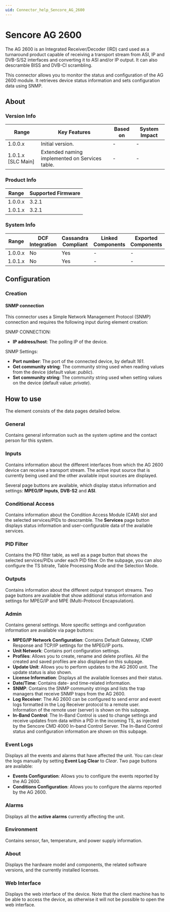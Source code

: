 ```yaml
---
uid: Connector_help_Sencore_AG_2600
---
```


# Sencore AG 2600

The AG 2600 is an Integrated Receiver/Decoder (IRD) card used as a turnaround product capable of receiving a transport stream from ASI, IP and DVB-S/S2 interfaces and converting it to ASI and/or IP output. It can also descramble BISS and DVB-CI scrambling.

This connector allows you to monitor the status and configuration of the AG 2600 module. It retrieves device status information and sets configuration data using SNMP.

## About

### Version Info

| **Range**            | **Key Features**                               | **Based on** | **System Impact** |
|----------------------|------------------------------------------------|--------------|-------------------|
| 1.0.0.x              | Initial version.                               | \-           | \-                |
| 1.0.1.x \[SLC Main\] | Extended naming implemented on Services table. | \-           | \-                |

### Product Info

| Range     | Supported Firmware     |
|-----------|------------------------|
| 1.0.0.x   | 3.2.1                  |
| 1.0.1.x   | 3.2.1                  |

### System Info

| Range     | DCF Integration     | Cassandra Compliant     | Linked Components     | Exported Components     |
|-----------|---------------------|-------------------------|-----------------------|-------------------------|
| 1.0.0.x   | No                  | Yes                     | \-                    | \-                      |
| 1.0.1.x   | No                  | Yes                     | \-                    | \-                      |

## Configuration

### Creation

#### SNMP connection

This connector uses a Simple Network Management Protocol (SNMP) connection and requires the following input during element creation:

SNMP CONNECTION:

- **IP address/host**: The polling IP of the device.

SNMP Settings:

- **Port number**: The port of the connected device, by default *161*.
- **Get community string**: The community string used when reading values from the device (default value: *public*).
- **Set community string**: The community string used when setting values on the device (default value: *private*).

## How to use

The element consists of the data pages detailed below.

### General

Contains general information such as the system uptime and the contact person for this system.

### Inputs

Contains information about the different interfaces from which the AG 2600 device can receive a transport stream. The active input source that is currently being used and the other available input sources are displayed.

Several page buttons are available, which display status information and settings: **MPEG/IP Inputs**, **DVB-S2** and **ASI**.

### Conditional Access

Contains information about the Condition Access Module (CAM) slot and the selected services/PIDs to descramble. The **Services** page button displays status information and user-configurable data of the available services.

### PID Filter

Contains the PID filter table, as well as a page button that shows the selected services/PIDs under each PID filter. On the subpage, you can also configure the TS bitrate, Table Processing Mode and the Selection Mode.

### Outputs

Contains information about the different output transport streams. Two page buttons are available that show additional status information and settings for MPEG/IP and MPE (Multi-Protocol Encapsulation).

### Admin

Contains general settings. More specific settings and configuration information are available via page buttons:

- **MPEG/IP Network Configuration**: Contains Default Gateway, ICMP Response and TCP/IP settings for the MPEG/IP ports.
- **Unit Network**: Contains port configuration settings.
- **Profiles**: Allows you to create, rename and delete profiles. All the created and saved profiles are also displayed on this subpage.
- **Update Unit**: Allows you to perform updates to the AG 2600 unit. The update status is also shown.
- **License Information**: Displays all the available licenses and their status.
- **Date/Time**: Contains date- and time-related information.
- **SNMP**: Contains the SNMP community strings and lists the trap managers that receive SNMP traps from the AG 2600.
- **Log Receiver**: The AG 2600 can be configured to send error and event logs formatted in the Log Receiver protocol to a remote user. Information of the remote user (server) is shown on this subpage.
- **In-Band Control**: The In-Band Control is used to change settings and receive updates from data within a PID in the incoming TS, as injected by the Sencore CMD 4000 In-band Control Server. The In-Band Control status and configuration information are shown on this subpage.

### Event Logs

Displays all the events and alarms that have affected the unit. You can clear the logs manually by setting **Event Log Clear** to *Clear*. Two page buttons are available:

- **Events Configuration**: Allows you to configure the events reported by the AG 2600.
- **Conditions Configuration**: Allows you to configure the alarms reported by the AG 2600.

### Alarms

Displays all the **active alarms** currently affecting the unit.

### Environment

Contains sensor, fan, temperature, and power supply information.

### About

Displays the hardware model and components, the related software versions, and the currently installed licenses.

### Web Interface

Displays the web interface of the device. Note that the client machine has to be able to access the device, as otherwise it will not be possible to open the web interface.

